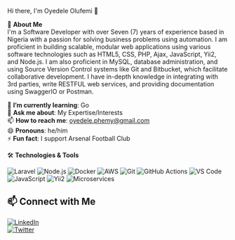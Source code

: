 Hi there, I'm Oyedele Olufemi 👋

🚀 **About Me**  
I'm a Software Developer with over Seven (7) years of experience based in Nigeria with a passion for solving business problems using automation. I am proficient in building scalable, modular web applications using various software technologies such as HTML5, CSS, PHP, Ajax, JavaScript, Yii2, and Node.js. I am also proficient in MySQL, database administration, and using Source Version Control systems like Git and Bitbucket, which facilitate collaborative development. I have in-depth knowledge in integrating with 3rd parties, write RESTFUL web services, and providing documentation using SwaggerIO or Postman.

🌱 **I’m currently learning**: Go  
💬 **Ask me about**: My Expertise/Interests  
📫 **How to reach me**: [oyedele.phemy@gmail.com](mailto:oyedele.phemy@gmail.com)  
😄 **Pronouns**: he/him  
⚡ **Fun fact**: I support Arsenal Football Club

🛠️ **Technologies & Tools**  

![Laravel](https://img.shields.io/badge/-Laravel-black?style=flat-square&logo=laravel)
![Node.js](https://img.shields.io/badge/-Node.js-black?style=flat-square&logo=node.js)
![Docker](https://img.shields.io/badge/-Docker-black?style=flat-square&logo=docker)
![AWS](https://img.shields.io/badge/-AWS-black?style=flat-square&logo=amazon-aws)
![Git](https://img.shields.io/badge/-Git-black?style=flat-square&logo=git)
![GitHub Actions](https://img.shields.io/badge/-GitHub%20Actions-black?style=flat-square&logo=github-actions)
![VS Code](https://img.shields.io/badge/-VS%20Code-black?style=flat-square&logo=visual-studio-code)
![JavaScript](https://img.shields.io/badge/-JavaScript-black?style=flat-square&logo=javascript)
![Yii2](https://img.shields.io/badge/-Yii2-black?style=flat-square&logo=yii)
![Microservices](https://img.shields.io/badge/-Microservices-black?style=flat-square&logo=)

## 📫 Connect with Me  

[![LinkedIn](https://img.shields.io/badge/-LinkedIn-black?style=flat-square&logo=linkedin)](https://www.linkedin.com/in/oyedele-olufemi/)  
[![Twitter](https://img.shields.io/badge/-Twitter-black?style=flat-square&logo=twitter)](https://twitter.com/official_gbeng)
